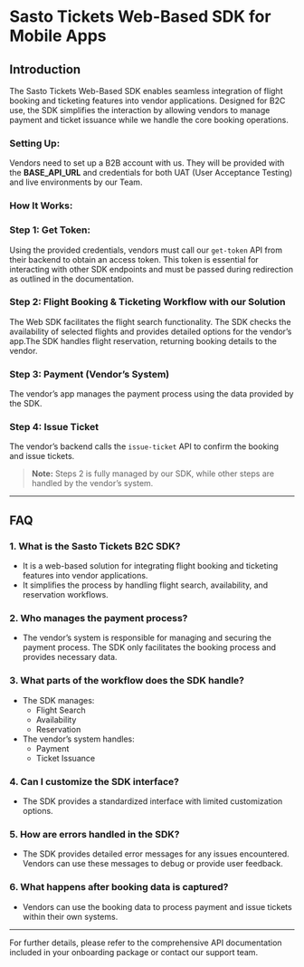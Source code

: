 # Sasto Tickets Web-Based SDK for Mobile Apps

## Introduction

The Sasto Tickets Web-Based SDK enables seamless integration of flight booking and ticketing features into vendor applications. Designed for B2C use, the SDK simplifies the interaction by allowing vendors to manage payment and ticket issuance while we handle the core booking operations.

### Setting Up:
Vendors need to set up a B2B account with us. They will be provided with the **BASE_API_URL** and credentials for both UAT (User Acceptance Testing) and live environments by our Team.

### How It Works:

### Step 1: Get Token: 
Using the provided credentials, vendors must call our `get-token` API from their backend to obtain an access token. This token is essential for interacting with other SDK endpoints and must be passed during redirection as outlined in the documentation.

### Step 2: Flight Booking & Ticketing Workflow with our Solution

The Web SDK facilitates the flight search functionality. The SDK checks the availability of selected flights and provides detailed options for the vendor’s app.The SDK handles flight reservation, returning booking details to the vendor.

### Step 3: Payment (Vendor’s System)

The vendor’s app manages the payment process using the data provided by the SDK.

### Step 4: Issue Ticket

The vendor’s backend calls the `issue-ticket` API to confirm the booking and issue tickets.

> **Note:** Steps 2 is fully managed by our SDK, while other steps are handled by the vendor’s system.

---

## FAQ

### 1. **What is the Sasto Tickets B2C SDK?**
   - It is a web-based solution for integrating flight booking and ticketing features into vendor applications.
   - It simplifies the process by handling flight search, availability, and reservation workflows.

### 2. **Who manages the payment process?**
   - The vendor’s system is responsible for managing and securing the payment process. The SDK only facilitates the booking process and provides necessary data.

### 3. **What parts of the workflow does the SDK handle?**
   - The SDK manages:
     - Flight Search
     - Availability
     - Reservation
   - The vendor’s system handles:
     - Payment
     - Ticket Issuance

### 4. **Can I customize the SDK interface?**
   - The SDK provides a standardized interface with limited customization options.

### 5. **How are errors handled in the SDK?**
   - The SDK provides detailed error messages for any issues encountered. Vendors can use these messages to debug or provide user feedback.

### 6. **What happens after booking data is captured?**
   - Vendors can use the booking data to process payment and issue tickets within their own systems.

---

For further details, please refer to the comprehensive API documentation included in your onboarding package or contact our support team.

